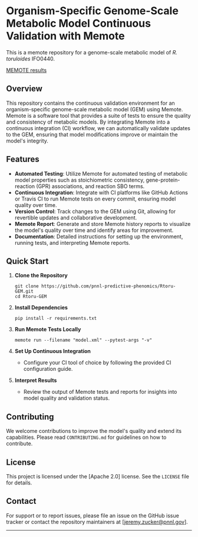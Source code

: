 # Organism-Specific Genome-Scale Metabolic Model Continuous Validation with Memote

This is a memote repository for a genome-scale metabolic model of *R. toruloides* IFO0440.

[MEMOTE results](https://pnnl-compbio.github.io/RToru-GEM/)

## Overview

This repository contains the continuous validation environment for an organism-specific genome-scale metabolic model (GEM) using Memote. Memote is a software tool that provides a suite of tests to ensure the quality and consistency of metabolic models. By integrating Memote into a continuous integration (CI) workflow, we can automatically validate updates to the GEM, ensuring that model modifications improve or maintain the model's integrity.

## Features

- **Automated Testing**: Utilize Memote for automated testing of metabolic model properties such as stoichiometric consistency, gene-protein-reaction (GPR) associations, and reaction SBO terms.
- **Continuous Integration**: Integrate with CI platforms like GitHub Actions or Travis CI to run Memote tests on every commit, ensuring model quality over time.
- **Version Control**: Track changes to the GEM using Git, allowing for revertible updates and collaborative development.
- **Memote Report**: Generate and store Memote history reports to visualize the model's quality over time and identify areas for improvement.
- **Documentation**: Detailed instructions for setting up the environment, running tests, and interpreting Memote reports.

## Quick Start

1. **Clone the Repository**
   ```
   git clone https://github.com/pnnl-predictive-phenomics/Rtoru-GEM.git
   cd Rtoru-GEM
   ```

2. **Install Dependencies**
   ```
   pip install -r requirements.txt
   ```

3. **Run Memote Tests Locally**
   ```
   memote run --filename "model.xml" --pytest-args "-v"
   ```

4. **Set Up Continuous Integration**
   - Configure your CI tool of choice by following the provided CI configuration guide.

5. **Interpret Results**
   - Review the output of Memote tests and reports for insights into model quality and validation status.

## Contributing

We welcome contributions to improve the model's quality and extend its capabilities. Please read `CONTRIBUTING.md` for guidelines on how to contribute.

## License

This project is licensed under the [Apache 2.0] license. See the `LICENSE` file for details.

## Contact

For support or to report issues, please file an issue on the GitHub issue tracker or contact the repository maintainers at [jeremy.zucker@pnnl.gov].

---

